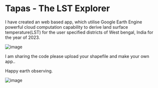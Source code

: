 # Tapas - The LST Explorer 
I have created an web based app, which utilise Google Earth Engine powerful cloud computation capability to derive land surface temperature(LST) for the user specified districts of West bengal, India for the year of 2023.

![image](https://github.com/somdeepkundu/tapas/assets/62704009/b4f467cd-c10e-45fa-8d00-1985f77bee21)

I am sharing the code
please upload your shapefile and make your own app..

Happy earth observing.


![image](https://github.com/somdeepkundu/tapas/assets/62704009/641f4260-6cfe-428b-9ca8-afc45cd2264f)

